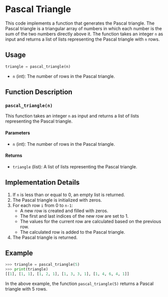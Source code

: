 # Pascal Triangle

This code implements a function that generates the Pascal triangle. The Pascal triangle is a triangular array of numbers in which each number is the sum of the two numbers directly above it. The function takes an integer `n` as input and returns a list of lists representing the Pascal triangle with `n` rows.

## Usage

```python
triangle = pascal_triangle(n)
```

- `n` (int): The number of rows in the Pascal triangle.

## Function Description

### `pascal_triangle(n)`

This function takes an integer `n` as input and returns a list of lists representing the Pascal triangle.

#### Parameters

- `n` (int): The number of rows in the Pascal triangle.

#### Returns

- `triangle` (list): A list of lists representing the Pascal triangle.

## Implementation Details

1. If `n` is less than or equal to 0, an empty list is returned.
2. The Pascal triangle is initialized with zeros.
3. For each row `i` from 0 to `n-1`:
   - A new row is created and filled with zeros.
   - The first and last indices of the new row are set to 1.
   - The values for the current row are calculated based on the previous row.
   - The calculated row is added to the Pascal triangle.
4. The Pascal triangle is returned.

## Example

```python
>>> triangle = pascal_triangle(5)
>>> print(triangle)
[[1], [1, 1], [1, 2, 1], [1, 3, 3, 1], [1, 4, 6, 4, 1]]
```

In the above example, the function `pascal_triangle(5)` returns a Pascal triangle with 5 rows.
